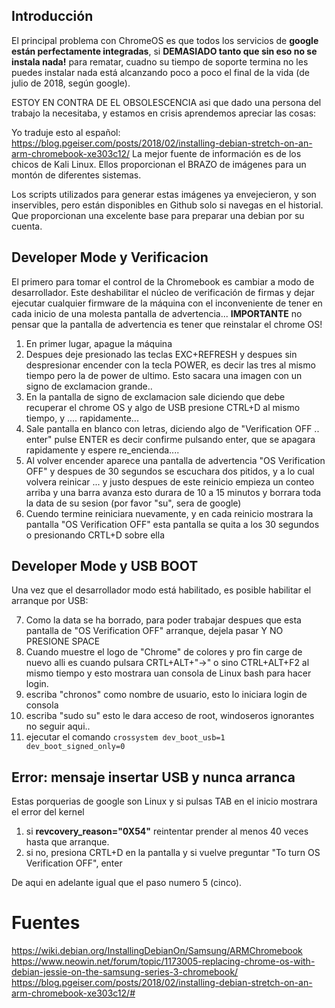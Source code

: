 ## Introducción

El principal problema con ChromeOS es que todos los servicios de **google están perfectamente integradas**, 
si **DEMASIADO tanto que sin eso no se instala nada!** para rematar, cuadno su tiempo de soporte termina 
no les puedes instalar nada está alcanzando poco a poco el final de la vida (de julio de 2018, según google).

ESTOY EN CONTRA DE EL OBSOLESCENCIA asi que dado una persona del trabajo la necesitaba, y estamos en crisis aprendemos apreciar las cosas:

Yo traduje esto al español: https://blog.pgeiser.com/posts/2018/02/installing-debian-stretch-on-an-arm-chromebook-xe303c12/
La mejor fuente de información es de los chicos de Kali Linux. Ellos proporcionan el BRAZO de imágenes para un montón de diferentes sistemas.

Los scripts utilizados para generar estas imágenes ya envejecieron, y son inservibles, pero están disponibles en Github 
solo si navegas en el historial. Que proporcionan una excelente base para preparar una debian por su cuenta.

## Developer Mode y Verificacion

El primero para tomar el control de la Chromebook es cambiar a modo de desarrollador.
Este deshabilitar el núcleo de verificación de firmas y dejar ejecutar cualquier firmware 
de la máquina con el inconveniente de tener en cada inicio de una molesta pantalla de advertencia...
**IMPORTANTE** no pensar que la pantalla de advertencia es tener que reinstalar el chrome OS!

1. En primer lugar, apague la máquina
2. Despues deje presionado las teclas EXC+REFRESH y despues sin despresionar encender 
con la tecla POWER, es decir las tres al mismo tiempo pero la de power de ultimo. 
Esto sacara una imagen con un signo de exclamacion grande..
3. En la pantalla de signo de exclamacion sale diciendo que debe recuperar el chrome OS 
y algo de USB presione CTRL+D al mismo tiempo, y .... rapidamente...
4. Sale pantalla en blanco con letras, diciendo algo de "Verification OFF .. enter" pulse ENTER 
es decir confirme pulsando enter, que se apagara rapidamente y espere re_encienda....
5. Al volver encender aparece una pantalla de advertencia "OS Verification OFF" y 
despues de 30 segundos se escuchara dos pitidos, y a lo cual volvera reinicar ...
y justo despues de este reinicio empieza un conteo arriba y una barra avanza 
esto durara de 10 a 15 minutos y borrara toda la data de su sesion (por favor "su", sera de google)
6. Cuendo termine reiniciara nuevamente, y en cada reinicio mostrara la pantalla "OS Verification OFF" 
esta pantalla se quita a los 30 segundos o presionando CRTL+D sobre ella

## Developer Mode y USB BOOT

Una vez que el desarrollador modo está habilitado, es posible habilitar el arranque por USB:

7. Como la data se ha borrado, para poder trabajar despues que esta pantalla 
de "OS Verification OFF" arranque, dejela pasar Y NO PRESIONE SPACE
8. Cuando muestre el logo de "Chrome" de colores y pro fin carge de nuevo 
alli es cuando pulsara CRTL+ALT+"->" o sino CTRL+ALT+F2 al mismo tiempo y 
esto mostrara uan consola de Linux bash para hacer login.
9. escriba "chronos" como nombre de usuario, esto lo iniciara login de consola
10. escriba "sudo su" esto le dara acceso de root, windoseros ignorantes no seguir aqui..
11. ejecutar el comando `crossystem dev_boot_usb=1 dev_boot_signed_only=0`

## Error: mensaje insertar USB y nunca arranca

Estas porquerias de google son Linux y si pulsas TAB en el inicio mostrara el error del kernel

1. si **revcovery_reason="0X54"** reintentar prender al menos 40 veces hasta que arranque.
2. si no, presiona CRTL+D en la pantalla y si vuelve preguntar "To turn OS Verification OFF", enter

De aqui en adelante igual que el paso numero 5 (cinco).

# Fuentes

https://wiki.debian.org/InstallingDebianOn/Samsung/ARMChromebook
https://www.neowin.net/forum/topic/1173005-replacing-chrome-os-with-debian-jessie-on-the-samsung-series-3-chromebook/
https://blog.pgeiser.com/posts/2018/02/installing-debian-stretch-on-an-arm-chromebook-xe303c12/#



